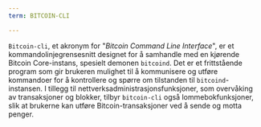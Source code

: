 ```yaml
---
term: BITCOIN-CLI

---
```

`Bitcoin-cli`, et akronym for "*Bitcoin Command Line Interface*", er et kommandolinjegrensesnitt designet for å samhandle med en kjørende Bitcoin Core-instans, spesielt demonen `bitcoind`. Det er et frittstående program som gir brukeren mulighet til å kommunisere og utføre kommandoer for å kontrollere og spørre om tilstanden til `bitcoind`-instansen. I tillegg til nettverksadministrasjonsfunksjoner, som overvåking av transaksjoner og blokker, tilbyr `bitcoin-cli` også lommebokfunksjoner, slik at brukerne kan utføre Bitcoin-transaksjoner ved å sende og motta penger.